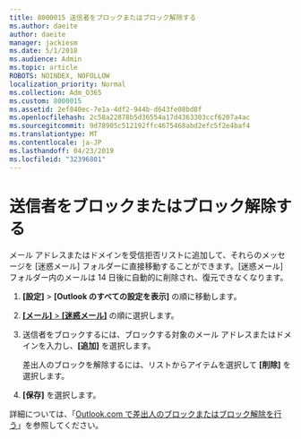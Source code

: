 ```yaml
---
title: 8000015 送信者をブロックまたはブロック解除する
ms.author: daeite
author: daeite
manager: jackiesm
ms.date: 5/1/2018
ms.audience: Admin
ms.topic: article
ROBOTS: NOINDEX, NOFOLLOW
localization_priority: Normal
ms.collection: Adm_O365
ms.custom: 8000015
ms.assetid: 2ef840ec-7e1a-4df2-944b-d643fe08bd8f
ms.openlocfilehash: 2c58a22878b5d36554a17d4363303ccf6207a4ac
ms.sourcegitcommit: 9d78905c512192ffc4675468abd2efc5f2e4baf4
ms.translationtype: MT
ms.contentlocale: ja-JP
ms.lasthandoff: 04/23/2019
ms.locfileid: "32396801"
---
```

# <a name="block-or-unblock-senders"></a>送信者をブロックまたはブロック解除する

メール アドレスまたはドメインを受信拒否リストに追加して、それらのメッセージを [迷惑メール] フォルダーに直接移動することができます。[迷惑メール] フォルダー内のメールは 14 日後に自動的に削除され、復元できなくなります。
  
1. **[設定]** \> **[Outlook のすべての設定を表示]** の順に移動します。 
    
2. [**[メール]** \> **[迷惑メール]**](https://outlook.live.com/mail/options/mail/junkEmail) の順に選択します。 
    
3. 送信者をブロックするには、ブロックする対象のメール アドレスまたはドメインを入力し、**[追加]** を選択します。 
    
    差出人のブロックを解除するには、リストからアイテムを選択して **[削除]** を選択します。
    
4. **[保存]** を選択します。 
    
詳細については、「[Outlook.com で差出人のブロックまたはブロック解除を行う](https://go.microsoft.com/fwlink/p/?linkid=873133)」を参照してください。
  

